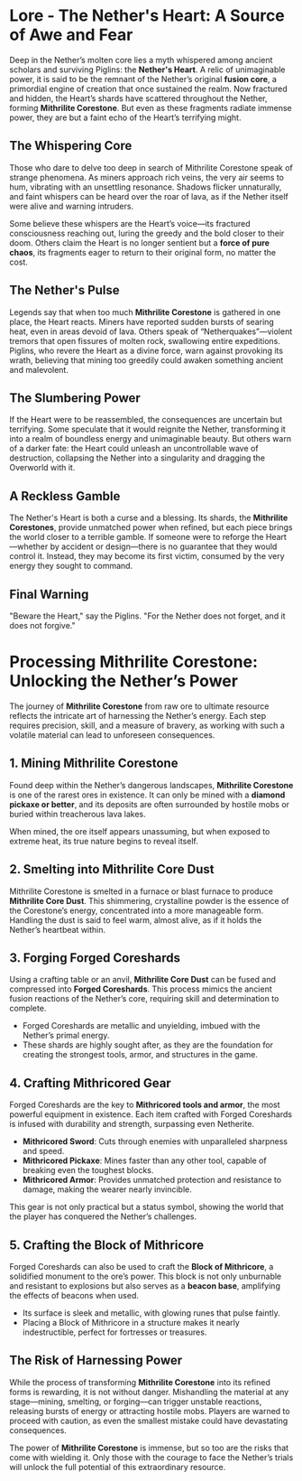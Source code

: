 # Lore - The Nether's Heart: A Source of Awe and Fear  

Deep in the Nether’s molten core lies a myth whispered among ancient scholars and surviving Piglins: the **Nether's Heart**. A relic of unimaginable power, it is said to be the remnant of the Nether’s original **fusion core**, a primordial engine of creation that once sustained the realm. Now fractured and hidden, the Heart’s shards have scattered throughout the Nether, forming **Mithrilite Corestone**. But even as these fragments radiate immense power, they are but a faint echo of the Heart’s terrifying might.  

## The Whispering Core  
Those who dare to delve too deep in search of Mithrilite Corestone speak of strange phenomena. As miners approach rich veins, the very air seems to hum, vibrating with an unsettling resonance. Shadows flicker unnaturally, and faint whispers can be heard over the roar of lava, as if the Nether itself were alive and warning intruders.  

Some believe these whispers are the Heart’s voice—its fractured consciousness reaching out, luring the greedy and the bold closer to their doom. Others claim the Heart is no longer sentient but a **force of pure chaos**, its fragments eager to return to their original form, no matter the cost.  

## The Nether's Pulse  
Legends say that when too much **Mithrilite Corestone** is gathered in one place, the Heart reacts. Miners have reported sudden bursts of searing heat, even in areas devoid of lava. Others speak of “Netherquakes”—violent tremors that open fissures of molten rock, swallowing entire expeditions. Piglins, who revere the Heart as a divine force, warn against provoking its wrath, believing that mining too greedily could awaken something ancient and malevolent.  

## The Slumbering Power  
If the Heart were to be reassembled, the consequences are uncertain but terrifying. Some speculate that it would reignite the Nether, transforming it into a realm of boundless energy and unimaginable beauty. But others warn of a darker fate: the Heart could unleash an uncontrollable wave of destruction, collapsing the Nether into a singularity and dragging the Overworld with it.   

## A Reckless Gamble  
The Nether's Heart is both a curse and a blessing. Its shards, the **Mithrilite Corestones**, provide unmatched power when refined, but each piece brings the world closer to a terrible gamble. If someone were to reforge the Heart—whether by accident or design—there is no guarantee that they would control it. Instead, they may become its first victim, consumed by the very energy they sought to command.  

## Final Warning  
"Beware the Heart," say the Piglins. "For the Nether does not forget, and it does not forgive."  


# Processing Mithrilite Corestone: Unlocking the Nether’s Power  

The journey of **Mithrilite Corestone** from raw ore to ultimate resource reflects the intricate art of harnessing the Nether’s energy. Each step requires precision, skill, and a measure of bravery, as working with such a volatile material can lead to unforeseen consequences.


## **1. Mining Mithrilite Corestone**  
Found deep within the Nether’s dangerous landscapes, **Mithrilite Corestone** is one of the rarest ores in existence. It can only be mined with a **diamond pickaxe or better**, and its deposits are often surrounded by hostile mobs or buried within treacherous lava lakes.  

When mined, the ore itself appears unassuming, but when exposed to extreme heat, its true nature begins to reveal itself.

## **2. Smelting into Mithrilite Core Dust**  
Mithrilite Corestone is smelted in a furnace or blast furnace to produce **Mithrilite Core Dust**. This shimmering, crystalline powder is the essence of the Corestone’s energy, concentrated into a more manageable form. Handling the dust is said to feel warm, almost alive, as if it holds the Nether’s heartbeat within.  

## **3. Forging Forged Coreshards**  
Using a crafting table or an anvil, **Mithrilite Core Dust** can be fused and compressed into **Forged Coreshards**. This process mimics the ancient fusion reactions of the Nether’s core, requiring skill and determination to complete.  
- Forged Coreshards are metallic and unyielding, imbued with the Nether’s primal energy.  
- These shards are highly sought after, as they are the foundation for creating the strongest tools, armor, and structures in the game.  

## **4. Crafting Mithricored Gear**  
Forged Coreshards are the key to **Mithricored tools and armor**, the most powerful equipment in existence. Each item crafted with Forged Coreshards is infused with durability and strength, surpassing even Netherite.  
- **Mithricored Sword**: Cuts through enemies with unparalleled sharpness and speed.  
- **Mithricored Pickaxe**: Mines faster than any other tool, capable of breaking even the toughest blocks.  
- **Mithricored Armor**: Provides unmatched protection and resistance to damage, making the wearer nearly invincible.  

This gear is not only practical but a status symbol, showing the world that the player has conquered the Nether’s challenges.


## **5. Crafting the Block of Mithricore**  
Forged Coreshards can also be used to craft the **Block of Mithricore**, a solidified monument to the ore’s power. This block is not only unburnable and resistant to explosions but also serves as a **beacon base**, amplifying the effects of beacons when used.  
- Its surface is sleek and metallic, with glowing runes that pulse faintly.  
- Placing a Block of Mithricore in a structure makes it nearly indestructible, perfect for fortresses or treasures.  


## The Risk of Harnessing Power  
While the process of transforming **Mithrilite Corestone** into its refined forms is rewarding, it is not without danger. Mishandling the material at any stage—mining, smelting, or forging—can trigger unstable reactions, releasing bursts of energy or attracting hostile mobs. Players are warned to proceed with caution, as even the smallest mistake could have devastating consequences.

The power of **Mithrilite Corestone** is immense, but so too are the risks that come with wielding it. Only those with the courage to face the Nether’s trials will unlock the full potential of this extraordinary resource.  

